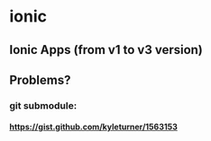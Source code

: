# ionic
## Ionic Apps (from v1 to v3 version)


## Problems?

### git submodule:
#### https://gist.github.com/kyleturner/1563153

